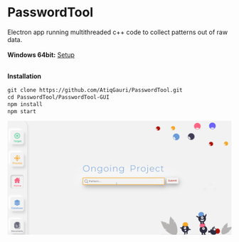 # PasswordTool

Electron app running multithreaded c++ code to collect patterns out of raw data.</br>
</br>
**Windows 64bit:**   [Setup](https://drive.google.com/open?id=1yWabjDeCFd34bbs4m5pPkWMHKxtHk6ds)
</br>
</br>

**Installation**
```
git clone https://github.com/AtiqGauri/PasswordTool.git
cd PasswordTool/PasswordTool-GUI
npm install
npm start
```


<img src="screenshot.gif">
